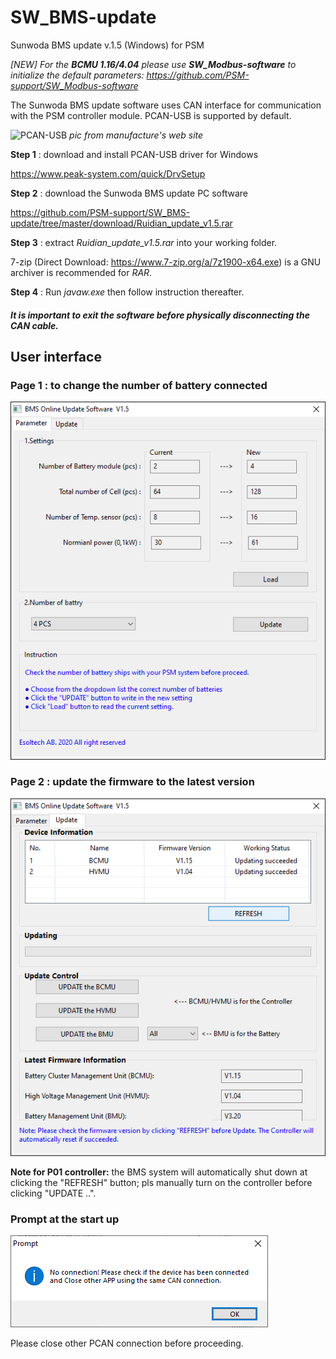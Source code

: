 # SW_BMS-update 
Sunwoda BMS update v.1.5 (Windows) for PSM

_[NEW] For the **BCMU 1.16/4.04** please use **SW_Modbus-software** to initialize the default parameters: https://github.com/PSM-support/SW_Modbus-software_

The Sunwoda BMS update software uses CAN interface for communication with the PSM controller module. 
PCAN-USB is supported by default. 

![PCAN-USB](https://www.peak-system.com/uploads/tx_commerce/rte/RTEmagicC_PCAN-USB_Group_2014.jpg.jpg)
*pic from manufacture's web site*

**Step 1** : download and install PCAN-USB driver for Windows

https://www.peak-system.com/quick/DrvSetup

**Step 2** : download the Sunwoda BMS update PC software

https://github.com/PSM-support/SW_BMS-update/tree/master/download/Ruidian_update_v1.5.rar

**Step 3** : extract *Ruidian_update_v1.5.rar* into your working folder. 

7-zip (Direct Download: https://www.7-zip.org/a/7z1900-x64.exe) is a GNU archiver is recommended for *RAR*. 

**Step 4** : Run *javaw.exe* then follow instruction thereafter. 

##### It is important to exit the software before physically disconnecting the CAN cable. 

## User interface
### Page 1 : to change the number of battery connected
![SM snapshot](/pic/SU_BMS-P1.png)

### Page 2 : update the firmware to the latest version
![SM snapshot](/pic/SU_BMS-P2.png)

**Note for P01 controller:** the BMS system will automatically shut down at clicking the "REFRESH" button; pls manually turn on the controller before clicking "UPDATE ..". 

### Prompt at the start up 
![SM snapshot](/pic/SU_BMS-note1.png)

Please close other PCAN connection before proceeding.
